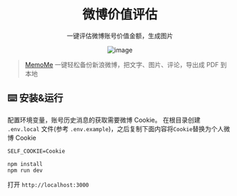 <div align="center">

<h1>微博价值评估</h1>
一键评估微博账号价值金额，生成图片
<br/>

![image](https://github.com/hehehai/weibo-worth/assets/12692552/6596c540-2c73-45ca-a2e5-e1cf714c6bbd)

</div>

> [MemoMe](https://speechless.fun/)
> 一键轻松备份新浪微博，把文字、图片、评论，导出成 PDF 到本地

## ⌨️ 安装&运行

配置环境变量，账号历史消息的获取需要微博 Cookie。 在根目录创建 `.env.local` 文件(参考 `.env.example`)，之后复制下面内容将`Cookie`替换为个人微博 Cookie

```txt
SELF_COOKIE=Cookie
```

```shell
npm install
npm run dev
```

打开 `http://localhost:3000`
